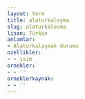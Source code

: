 ```yaml
---
layout: term
title: alaturkalaşma
slug: alaturkalasma
lisan: Türkçe
anlamlar:
- Alaturkalaşmak durumu
ozellikler:
- - isim
ornekler:
- - ''
orneklerkaynak:
- - ''
---
```

